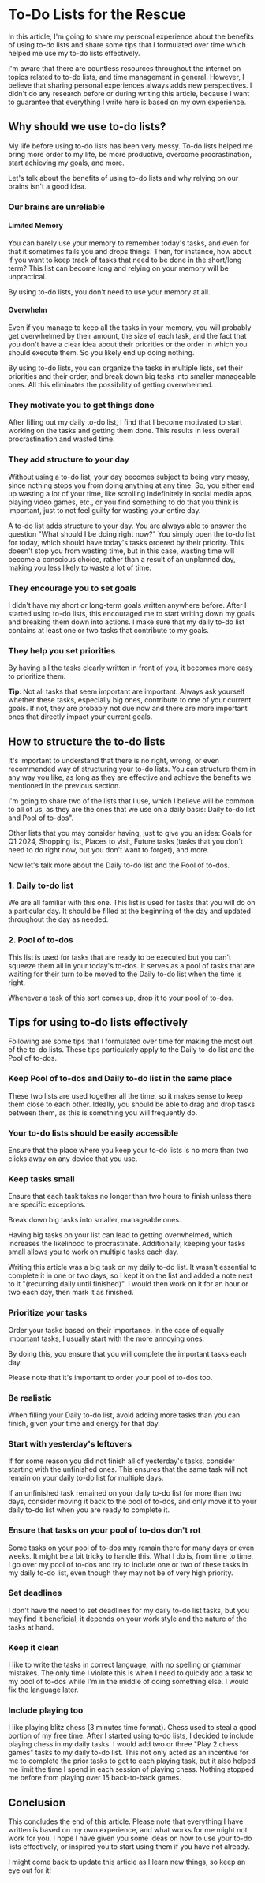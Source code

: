 # To-Do Lists for the Rescue

In this article, I'm going to share my personal experience about the benefits of using to-do lists and share some tips that I formulated over time which helped me use my to-do lists effectively.

I'm aware that there are countless resources throughout the internet on topics related to to-do lists, and time management in general. However, I believe that sharing personal experiences always adds new perspectives. I didn't do any research before or during writing this article, because I want to guarantee that everything I write here is based on my own experience.

## Why should we use to-do lists?

My life before using to-do lists has been very messy. To-do lists helped me bring more order to my life, be more productive, overcome procrastination, start achieving my goals, and more.

Let's talk about the benefits of using to-do lists and why relying on our brains isn't a good idea.

### Our brains are unreliable

#### Limited Memory

You can barely use your memory to remember today's tasks, and even for that it sometimes fails you and drops things. Then, for instance, how about if you want to keep track of tasks that need to be done in the short/long term? This list can become long and relying on your memory will be unpractical.

By using to-do lists, you don't need to use your memory at all.

#### Overwhelm

Even if you manage to keep all the tasks in your memory, you will probably get overwhelmed by their amount, the size of each task, and the fact that you don't have a clear idea about their priorities or the order in which you should execute them. So you likely end up doing nothing.

By using to-do lists, you can organize the tasks in multiple lists, set their priorities and their order, and break down big tasks into smaller manageable ones. All this eliminates the possibility of getting overwhelmed.

### They motivate you to get things done

After filling out my daily to-do list, I find that I become motivated to start working on the tasks and getting them done. This results in less overall procrastination and wasted time.

### They add structure to your day

Without using a to-do list, your day becomes subject to being very messy, since nothing stops you from doing anything at any time. So, you either end up wasting a lot of your time, like scrolling indefinitely in social media apps, playing video games, etc., or you find something to do that you think is important, just to not feel guilty for wasting your entire day.

A to-do list adds structure to your day. You are always able to answer the question "What should I be doing right now?" You simply open the to-do list for today, which should have today's tasks ordered by their priority. This doesn't stop you from wasting time, but in this case, wasting time will become a conscious choice, rather than a result of an unplanned day, making you less likely to waste a lot of time.

### They encourage you to set goals

I didn't have my short or long-term goals written anywhere before. After I started using to-do lists, this encouraged me to start writing down my goals and breaking them down into actions. I make sure that my daily to-do list contains at least one or two tasks that contribute to my goals.

### They help you set priorities

By having all the tasks clearly written in front of you, it becomes more easy to prioritize them.

**Tip**: Not all tasks that seem important are important. Always ask yourself whether these tasks, especially big ones, contribute to one of your current goals. If not, they are probably not due now and there are more important ones that directly impact your current goals.

## How to structure the to-do lists

It's important to understand that there is no right, wrong, or even recommended way of structuring your to-do lists. You can structure them in any way you like, as long as they are effective and achieve the benefits we mentioned in the previous section.

I'm going to share two of the lists that I use, which I believe will be common to all of us, as they are the ones that we use on a daily basis: Daily to-do list and Pool of to-dos".

Other lists that you may consider having, just to give you an idea: Goals for Q1 2024, Shopping list, Places to visit, Future tasks (tasks that you don't need to do right now, but you don't want to forget), and more.

Now let's talk more about the Daily to-do list and the Pool of to-dos.

### 1. Daily to-do list

We are all familiar with this one. This list is used for tasks that you will do on a particular day. It should be filled at the beginning of the day and updated throughout the day as needed.

### 2. Pool of to-dos

This list is used for tasks that are ready to be executed but you can't squeeze them all in your today's to-dos. It serves as a pool of tasks that are waiting for their turn to be moved to the Daily to-do list when the time is right.

Whenever a task of this sort comes up, drop it to your pool of to-dos.

## Tips for using to-do lists effectively

Following are some tips that I formulated over time for making the most out of the to-do lists. These tips particularly apply to the Daily to-do list and the Pool of to-dos.

### Keep Pool of to-dos and Daily to-do list in the same place

These two lists are used together all the time, so it makes sense to keep them close to each other. Ideally, you should be able to drag and drop tasks between them, as this is something you will frequently do.

### Your to-do lists should be easily accessible

Ensure that the place where you keep your to-do lists is no more than two clicks away on any device that you use.

### Keep tasks small

Ensure that each task takes no longer than two hours to finish unless there are specific exceptions.

Break down big tasks into smaller, manageable ones.

Having big tasks on your list can lead to getting overwhelmed, which increases the likelihood to procrastinate. Additionally, keeping your tasks small allows you to work on multiple tasks each day.

Writing this article was a big task on my daily to-do list. It wasn't essential to complete it in one or two days, so I kept it on the list and added a note next to it "(recurring daily until finished)". I would then work on it for an hour or two each day, then mark it as finished.

### Prioritize your tasks

Order your tasks based on their importance. In the case of equally important tasks, I usually start with the more annoying ones.

By doing this, you ensure that you will complete the important tasks each day.

Please note that it's important to order your pool of to-dos too.

### Be realistic

When filling your Daily to-do list, avoid adding more tasks than you can finish, given your time and energy for that day.

### Start with yesterday's leftovers

If for some reason you did not finish all of yesterday's tasks, consider starting with the unfinished ones. This ensures that the same task will not remain on your daily to-do list for multiple days.

If an unfinished task remained on your daily to-do list for more than two days, consider moving it back to the pool of to-dos, and only move it to your daily to-do list when you are ready to complete it.

### Ensure that tasks on your pool of to-dos don't rot

Some tasks on your pool of to-dos may remain there for many days or even weeks. It might be a bit tricky to handle this. What I do is, from time to time, I go over my pool of to-dos and try to include one or two of these tasks in my daily to-do list, even though they may not be of very high priority.

### Set deadlines

I don't have the need to set deadlines for my daily to-do list tasks, but you may find it beneficial, it depends on your work style and the nature of the tasks at hand.

### Keep it clean

I like to write the tasks in correct language, with no spelling or grammar mistakes. The only time I violate this is when I need to quickly add a task to my pool of to-dos while I'm in the middle of doing something else. I would fix the language later.

### Include playing too

I like playing blitz chess (3 minutes time format). Chess used to steal a good portion of my free time. After I started using to-do lists, I decided to include playing chess in my daily tasks. I would add two or three "Play 2 chess games" tasks to my daily to-do list. This not only acted as an incentive for me to complete the prior tasks to get to each playing task, but it also helped me limit the time I spend in each session of playing chess. Nothing stopped me before from playing over 15 back-to-back games.

## Conclusion

This concludes the end of this article. Please note that everything I have written is based on my own experience, and what works for me might not work for you. I hope I have given you some ideas on how to use your to-do lists effectively, or inspired you to start using them if you have not already.

I might come back to update this article as I learn new things, so keep an eye out for it!